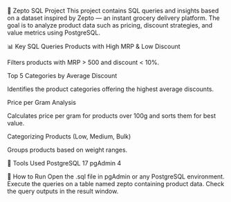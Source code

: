 🛒 Zepto SQL Project
This project contains SQL queries and insights based on a dataset inspired by Zepto — an instant grocery delivery platform. The goal is to analyze product data such as pricing, discount strategies, and value metrics using PostgreSQL.

📊 Key SQL Queries
Products with High MRP & Low Discount

Filters products with MRP > 500 and discount < 10%.

Top 5 Categories by Average Discount

Identifies the product categories offering the highest average discounts.

Price per Gram Analysis

Calculates price per gram for products over 100g and sorts them for best value.

Categorizing Products (Low, Medium, Bulk)

Groups products based on weight ranges.


🧰 Tools Used
PostgreSQL 17
pgAdmin 4

📌 How to Run
Open the .sql file in pgAdmin or any PostgreSQL environment.
Execute the queries on a table named zepto containing product data.
Check the query outputs in the result window.



